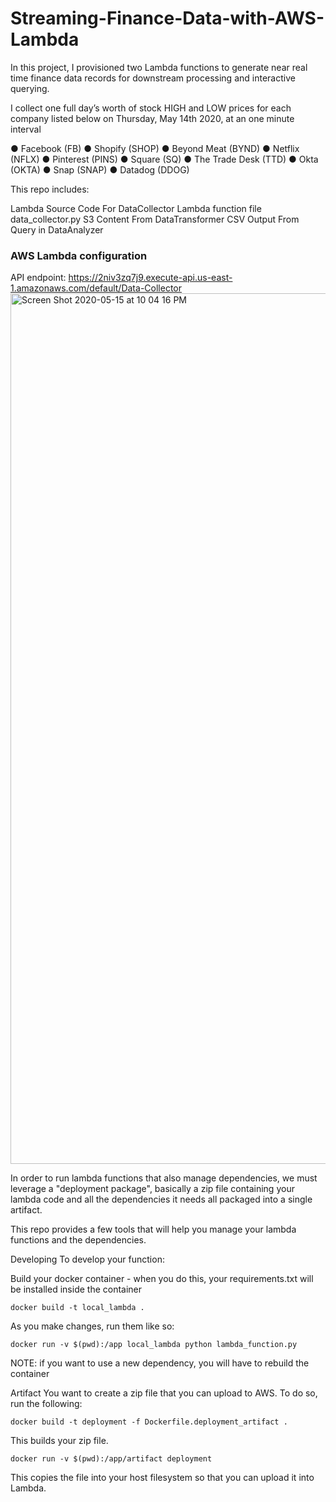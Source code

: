 # Streaming-Finance-Data-with-AWS-Lambda

In this project, I provisioned two Lambda functions to generate near real time finance data records 
for downstream processing and interactive querying. 

I collect one full day’s worth of stock HIGH and LOW prices for each company listed below on Thursday, May 14th 2020, at an one minute interval

● Facebook (FB)
● Shopify (SHOP)
●	Beyond Meat (BYND)
●	Netflix (NFLX)
●	Pinterest (PINS)
●	Square (SQ)
●	The Trade Desk (TTD)
●	Okta (OKTA)
●	Snap (SNAP)
●	Datadog (DDOG)

This repo includes:

Lambda Source Code For DataCollector
Lambda function file data_collector.py
S3 Content From DataTransformer
CSV Output From Query in DataAnalyzer

### AWS Lambda configuration
API endpoint: https://2niv3zq7j9.execute-api.us-east-1.amazonaws.com/default/Data-Collector
<img width="1393" alt="Screen Shot 2020-05-15 at 10 04 16 PM" src="https://user-images.githubusercontent.com/46945617/82107763-2846b600-96f8-11ea-99a4-07a8e0cfc313.png">

In order to run lambda functions that also manage dependencies, we must leverage a "deployment package", basically a zip file containing your lambda code and all the dependencies it needs all packaged into a single artifact.

This repo provides a few tools that will help you manage your lambda functions and the dependencies.

Developing
To develop your function:

Build your docker container - when you do this, your requirements.txt will be installed inside the container
```
docker build -t local_lambda .
```
As you make changes, run them like so:
```
docker run -v $(pwd):/app local_lambda python lambda_function.py
```
NOTE: if you want to use a new dependency, you will have to rebuild the container

Artifact
You want to create a zip file that you can upload to AWS. To do so, run the following:
```
docker build -t deployment -f Dockerfile.deployment_artifact .
```
This builds your zip file.
```
docker run -v $(pwd):/app/artifact deployment
```
This copies the file into your host filesystem so that you can upload it into Lambda.
